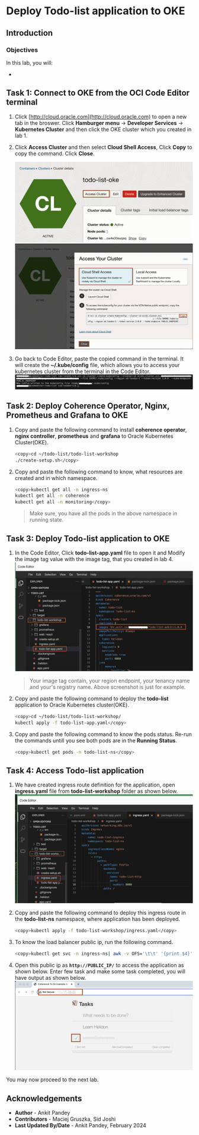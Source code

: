 # Deploy Todo-list application to OKE

## Introduction



### Objectives

In this lab, you will:

* 

## Task 1: Connect to OKE from the OCI Code Editor terminal

1. Click [http://cloud.oracle.com](http://cloud.oracle.com) to open a new tab in the broswer. Click **Hamburger menu** -> **Developer Services** -> **Kubernetes Cluster** and then click the OKE cluster which you created in lab 1.

2. Click **Access Cluster** and then select **Cloud Shell Access**, Click **Copy** to copy the command. Click **Close**.

    ![access cluster](images/access-cluster.png)
    ![cloud shell access](images/cloud-shell-access.png)

3. Go back to Code Editor, paste the copied command in the terminal. It will create the **~/.kube/config** file, which allows you to access your kubernetes cluster from the terminal in the Code Editor.
    ![connect oke](images/connect-oke.png)


## Task 2: Deploy Coherence Operator, Nginx, Prometheus and Grafana to OKE 


1. Copy and paste the following command to install **coherence operator**, **nginx controller**, **prometheus** and **grafana** to Oracle Kubernetes Cluster(OKE).
    ```bash
    <copy>cd ~/todo-list/todo-list-workshop
    ./create-setup.sh</copy>
    ```

2. Copy and paste the following command to know, what resources are created and in which namespace.
    ```bash
    <copy>kubectl get all -n ingress-ns
    kubectl get all -n coherence
    kubectl get all -n monitoring</copy>
    ```
    
    > Make sure, you have all the pods in the above namespace in running state.
    

## Task 3: Deploy Todo-list application to OKE

1. In the Code Editor, Click **todo-list-app.yaml** file to open it and Modify the image tag value with the image tag, that you created in lab 4. 
    ![modify image](images/modify-image.png)
    > Your image tag contain, your region endpoint, your tenancy name and your's registry name. Above screenshot is just for example.

2. Copy and paste the following command to deploy the **todo-list** application to Oracle Kubernetes cluster(OKE).
    ```bash
    <copy>cd ~/todo-list/todo-list-workshop/
    kubectl apply -f todo-list-app.yaml</copy>
    ```

3. Copy and paste the following command to know the pods status. Re-run the commands untill you see both pods are in the **Running Status**.
    ```bash
    <copy>kubectl get pods -n todo-list-ns</copy>
    ```



## Task 4: Access Todo-list application 

1. We have created ingress route definition for the application, open **ingress.yaml** file from **todo-list-workshop** folder as shown below.
    ![open ingress](images/open-ingress.png)

2. Copy and paste the following command to deploy this ingress route in the **todo-list-ns** namespace, where application has been deployed.
    ```bash
    <copy>kubectl apply -f todo-list-workshop/ingress.yaml</copy>
    ```

3. To know the load balancer public ip, run the following command.
    ```bash
    <copy>kubectl get svc -n ingress-ns| awk -v OFS='\t\t' '{print $4}'</copy>
    ```

4. Open this public ip as **`http://PUBLIC_IP/`** to access the application as shown below.
    Enter few task and make some task completed, you will have output as shown below.
    ![access application](images/access-application.png)



You may now proceed to the next lab.

## Acknowledgements

* **Author** -  Ankit Pandey
* **Contributors** - Maciej Gruszka, Sid Joshi
* **Last Updated By/Date** - Ankit Pandey, February 2024